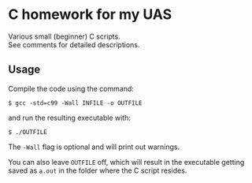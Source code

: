 # C homework for my UAS

Various small (beginner) C scripts.  
See comments for detailed descriptions.

## Usage 

Compile the code using the command:

```
$ gcc -std=c99 -Wall INFILE -o OUTFILE
```

and run the resulting executable with:

```
$ ./OUTFILE
```

The `-Wall` flag is optional and will print out warnings.  

You can also leave `OUTFILE` off, which will result in the executable getting saved as `a.out` in the folder where the C script resides.